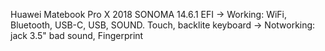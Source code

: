 Huawei Matebook Pro X 2018 SONOMA 14.6.1 EFI
-> Working: WiFi, Bluetooth, USB-C, USB, SOUND. Touch, backlite keyboard
-> Notworking: jack 3.5" bad sound, Fingerprint
